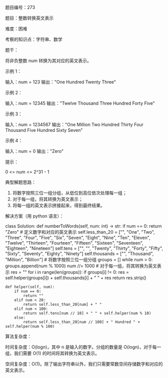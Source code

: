 题目编号：273

题目：整数转换英文表示

难度：困难

考察的知识点：字符串、数学

题干：

将非负整数 num 转换为其对应的英文表示。

示例 1：

输入：num = 123
输出："One Hundred Twenty Three"

示例 2：

输入：num = 12345
输出："Twelve Thousand Three Hundred Forty Five"

示例 3：

输入：num = 1234567
输出："One Million Two Hundred Thirty Four Thousand Five Hundred Sixty Seven"

示例 4：

输入：num = 0
输出："Zero"

提示：

0 <= num <= 2^31 - 1

典型解题思路：

1. 将数字按照三位一组分组，从低位到高位依次处理每一组；
2. 对于每一组，将其转换为英文表示；
3. 将每一组的英文表示拼接起来，得到最终结果。

解决方案（用 python 语言）：

class Solution:
    def numberToWords(self, num: int) -> str:
        if num == 0:
            return "Zero"
        # 定义数字和对应的英文表示
        self.less_than_20 = ["", "One", "Two", "Three", "Four", "Five", "Six", "Seven", "Eight", "Nine", "Ten", "Eleven", "Twelve", "Thirteen", "Fourteen", "Fifteen", "Sixteen", "Seventeen", "Eighteen", "Nineteen"]
        self.tens = ["", "", "Twenty", "Thirty", "Forty", "Fifty", "Sixty", "Seventy", "Eighty", "Ninety"]
        self.thousands = ["", "Thousand", "Million", "Billion"]
        # 将数字按照三位一组分组
        groups = []
        while num > 0:
            groups.append(num % 1000)
            num //= 1000
        # 对于每一组，将其转换为英文表示
        res = ""
        for i in range(len(groups)):
            if groups[i] != 0:
                res = self.helper(groups[i]) + self.thousands[i] + " " + res
        return res.strip()
    
    def helper(self, num):
        if num == 0:
            return ""
        elif num < 20:
            return self.less_than_20[num] + " "
        elif num < 100:
            return self.tens[num // 10] + " " + self.helper(num % 10)
        else:
            return self.less_than_20[num // 100] + " Hundred " + self.helper(num % 100)

算法复杂度：

时间复杂度：O(logn)，其中 n 是输入的数字。分组的数量是 O(logn)，对于每一组，我们需要 O(1) 的时间将其转换为英文表示。

空间复杂度：O(1)。除了输出字符串以外，我们只需要常数空间存储数字和对应的英文表示。